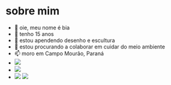 # sobre mim
- 👋 oie, meu nome é bia 
- 👀 tenho 15 anos
- 🌱 estou apendendo desenho e escultura 
- :hand_over_mouth: estou procurando a colaborar em cuidar do meio ambiente
- 📫 moro em Campo Mourão, Paraná
- ![](https://img.shields.io/badge/Scratch-4D97FF?style=for-the-badge&logo=Scratch&logoColor=white)
- ![](https://img.shields.io/badge/JavaScript-323330?style=for-the-badge&logo=javascript&logoColor=F7DF1E)
- <a href="https://instagram.com/coloque-o-seu-instagram-aqui" target="_blank"><img src="https://img.shields.io/badge/-Instagram-%23E4405F?style=for-the-badge&logo=instagram&logoColor=white" target="_blank"></a>
<a href = "mailto:coloque-o-seu-e-mail-aqui"><img src="https://img.shields.io/badge/Gmail-D14836?style=for-the-badge&logo=gmail&logoColor=white" target="_blank"></a>

